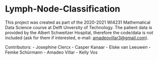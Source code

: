 # Lymph-Node-Classification
This project was created as part of the 2020-2021 WI4231 Mathematical Data Science course at Delft Unversity of Technology. 
The patient data is provided by the Albert Schweitzer Hospital, therefore the code/data is not included (ask for them if interested, e-mail: amadeovillar3@gmail.com).

Contributors: 
	- Josephine Clercx
	- Casper Kanaar
	- Elske van Leeuwen
	- Femke Schürmann
	- Amadeo Villar
	- Kelly Vos
